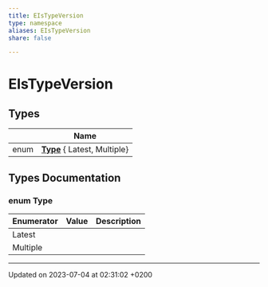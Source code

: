 ```yaml
---
title: EIsTypeVersion
type: namespace
aliases: EIsTypeVersion
share: false

---
```


# EIsTypeVersion



## Types

|                | Name           |
| -------------- | -------------- |
| enum| **[Type](/docs/SDK/Source/Namespaces/namespaceEIsTypeVersion.md#enum-type)** { Latest, Multiple} |

## Types Documentation

### enum Type

| Enumerator | Value | Description |
| ---------- | ----- | ----------- |
| Latest | |   |
| Multiple | |   |









-------------------------------

Updated on 2023-07-04 at 02:31:02 +0200